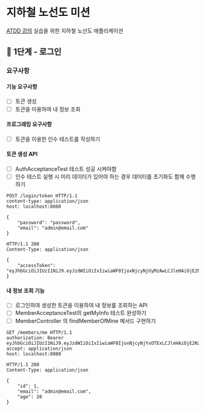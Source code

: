 # 지하철 노선도 미션
[ATDD 강의](https://edu.nextstep.camp/c/R89PYi5H) 실습을 위한 지하철 노선도 애플리케이션

## 🚀 1단계 - 로그인

### 요구사항
#### 기능 요구사항
- [ ] 토큰 생성
- [ ] 토큰을 이용하여 내 정보 조회

#### 프로그래밍 요구사항
- [ ] 토큰을 이용한 인수 테스트를 작성하기
  
#### 토큰 생성 API
- [ ] AuthAcceptanceTest 테스트 성공 시켜야함
- [ ] 인수 테스트 실행 시 미리 데이터가 있어야 하는 경우 데이터를 초기화도 함께 수행하기

``` Request
POST /login/token HTTP/1.1
content-type: application/json
host: localhost:8080

{
    "password": "password",
    "email": "admin@email.com"
}
```

``` Response
HTTP/1.1 200 
Content-Type: application/json

{
    "accessToken": "eyJhbGciOiJIUzI1NiJ9.eyJzdWIiOiIxIiwiaWF0IjoxNjcyNjUyMzAwLCJleHAiOjE2NzI2NTU5MDAsInJvbGVzIjpbIlJPTEVfQURNSU4iLCJST0xFX0FETUlOIl19.uaUXk5GkqB6QE_qlZisk3RZ3fL74zDADqbJl6LoLkSc"
}
```

#### 내 정보 조회 기능
- [ ] 로그인하여 생성한 토큰을 이용하여 내 정보를 조회하는 API
- [ ] MemberAcceptanceTest의 getMyInfo 테스트 완성하기
- [ ] MemberController 의 findMemberOfMine 메서드 구현하기

``` Request
GET /members/me HTTP/1.1
authorization: Bearer eyJhbGciOiJIUzI1NiJ9.eyJzdWIiOiIxIiwiaWF0IjoxNjcyNjYxOTExLCJleHAiOjE2NzI2NjU1MTEsInJvbGVzIjpbIlJPTEVfQURNSU4iLCJST0xFX0FETUlOIiwiUk9MRV9BRE1JTiIsIlJPTEVfQURNSU4iLCJST0xFX0FETUlOIl19.3dFa5VjK9LuGCTOJZzpO6r5JC_QdqRLr_2Vnb_sdXe0
accept: application/json
host: localhost:8080
```

``` Response
HTTP/1.1 200 
Content-Type: application/json

{
    "id": 1,
    "email": "admin@email.com",
    "age": 20
}
```